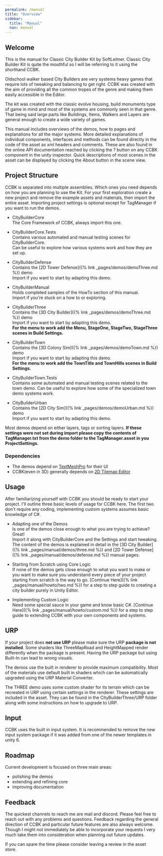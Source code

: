 ```yaml
---
permalink: /manual
title: "Overview"
sidebar:
  title: "Manual"
  nav: manual
---
```


## Welcome

This is the manual for Classic City Builder Kit by SoftLeitner. Classic City Builder Kit is quite the mouthful so I will be referring to it using the shorthand CCBK.  

Oldschool walker based City Builders are very systems heavy games that require lots of tweaking and balancing to get right. CCBK was created with the aim of providing all the common tropes of the genre and making them easily accessible in the Editor.  

The kit was created with the classic evolve housing, build monuments type of game in mind and most of the systems are commonly seen in that genre. That being said large parts like Buildings, Items, Walkers and Layers are general enough to create a wide variety of games.  

This manual includes overviews of the demos, how to pages and explanations for all the major systems. More detailed explanations of individual components, interfaces and methods can be found directly in the code of the asset as xml headers and comments. These are also found in the online API documentation reached by clicking the ? button on any CCBK component in the unity inspector. Quick descriptions of most scenes in the asset can be displayed by clicking the About button in the scene view.

## Project Structure

CCBK is separated into multiple assemblies. Which ones you need depends on how you are planning to use the Kit. For your first exploration create a new project and remove the example assets and materials, then import the entire asset. Importing project settings is optional except for TagManager if you want to run the demos. 

* CityBuilderCore  
The Core Framework of CCBK, always import this one.

* CityBuilderCore.Tests  
Contains various automated and manual testing scenes for CityBuilderCore.  
Can be useful to explore how various systems work and how they are set up.  

* CityBuilderDefense  
Contains the [2D Tower Defense]({% link _pages/demos/demoThree.md %}) demo  
Import if you want to start by adapting this demo.

* CityBuilderManual  
Holds completed samples of the HowTo section of this manual.  
Import if you're stuck on a how to or exploring.

* CityBuilderThree  
Contains the [3D City Builder]({% link _pages/demos/demoThree.md %}) demo  
Import if you want to start by adapting this demo.  
__For the menu to work add the Menu, StageOne, StageTwo, StageThree scenes in Build Settings.__

* CityBuilderTown  
Contains the [3D Colony Sim]({% link _pages/demos/demoTown.md %}) demo  
Import if you want to start by adapting this demo.  
__For the menu to work add the TownTitle and TownHills scenes in Build Settings.__

* CityBuilderTown.Tests  
Contains some automated and manual testing scenes related to the town demo.
Can be useful to explore how some of the specialized town demo systems work.  

* CityBuilderUrban  
Contains the [2D City Sim]({% link _pages/demos/demoUrban.md %}) demo  
Import if you want to start by adapting this demo.

Most demos depend on either layers, tags or sorting layers. __If these settings were not set during import please copy the contents of TagManager.txt from the demo folder to the TagManager.asset in you ProjectSettings.__  

### Dependencies
* The demos depend on [TextMeshPro](http://docs.unity3d.com/Packages/com.unity.textmeshpro@2.1/index.html) for their UI
* CCBK(even in 3D) generally depends on [2D Tilemap Editor](https://docs.unity3d.com/Packages/com.unity.2d.tilemap@1.0/manual/index.html)

## Usage

After familiarizing yourself with CCBK you should be ready to start your project. I'll outline three basic levels of usage for CCBK here. The first two don't require any coding, implementing custom systems assumes basic knowledge of C#.

* Adapting one of the Demos  
Is one of the demos close enough to what you are trying to achieve? Great!  
Import it along with CityBuilderCore and the Settings and start tweaking. The content of the demos is explained in detail in the [3D City Builder]({% link _pages/manual/demos/three.md %}) and [2D Tower Defense]({% link _pages/manual/demos/defense.md %}) manual pages. 

* Starting from Scratch using Core Logic  
If none of the demos gets close enough to what you want to make or you want to make sure you understand every piece of your project starting from scratch is the way to go. [Continue Here]({% link _pages/manual/howto/two.md %}) for a step to step guide to creating a city builder purely in Unity Editor.

* Implementing Custom Logic  
Need some special sauce in your game and know basic C#. [Continue Here]({% link _pages/manual/howto/custom.md %}) for a step to step guide to extending CCBK with your own components and systems.

## URP

If your project does __not use URP__ please make sure the URP __package is not installed__. Some shaders like ThreeMapRoad and HeightMapped render differently when the package is present. Having the URP package but using Built-In can lead to wrong visuals.

The demos use the built in renderer to provide maximum compatibility. Most of the materials use default built in shaders which can be automatically upgraded using the URP Material Converter.  

The THREE demo uses some custom shader for its terrain which can be recreated in URP using certain settings in the renderer. These settings are included in the asset. They can be found in the CityBuilderThree/URP folder along with some instructions on how to upgrade to URP.

## Input

CCBK uses the built in input system. It is recommended to remove the new input system package if it was added from one of the newer templates in unity 6.

## Roadmap

Current development is focused on three main areas:

* polishing the demos
* extending and refining core
* improving documentation

## Feedback

The quickest channels to reach me are mail and discord. Please feel free to reach out with any problems and questions. Feedback regarding the general direction of CCBK and particular future features are also always welcome. Though I might not immediately be able to incorporate your requests I very much take them into consideration when planning out future updates.  

If you can spare the time please consider leaving a review in the asset store.